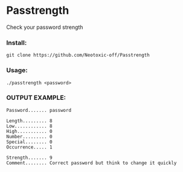 # Passtrength
Check your password strength 

### Install:
```
git clone https://github.com/Neotoxic-off/Passtrength
```

### Usage:
```
./passtrength <password>
```

### OUTPUT EXAMPLE:

```
Password....... password

Length......... 8
Low............ 8
High........... 0
Number......... 0
Special........ 0
Occurrence..... 1

Strength....... 9
Comment........ Correct password but think to change it quickly

```

